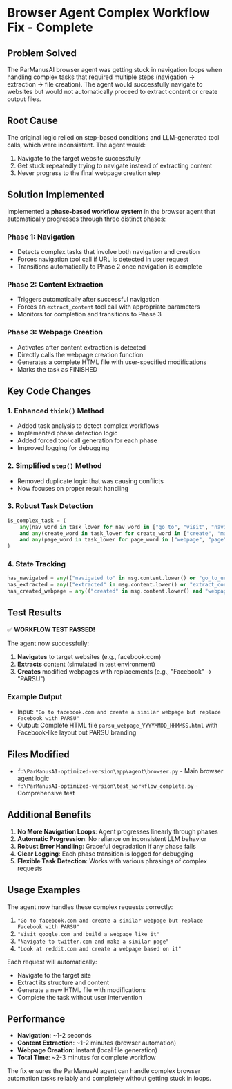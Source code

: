 # Browser Agent Complex Workflow Fix - Complete

## Problem Solved
The ParManusAI browser agent was getting stuck in navigation loops when handling complex tasks that required multiple steps (navigation → extraction → file creation). The agent would successfully navigate to websites but would not automatically proceed to extract content or create output files.

## Root Cause
The original logic relied on step-based conditions and LLM-generated tool calls, which were inconsistent. The agent would:
1. Navigate to the target website successfully
2. Get stuck repeatedly trying to navigate instead of extracting content
3. Never progress to the final webpage creation step

## Solution Implemented
Implemented a **phase-based workflow system** in the browser agent that automatically progresses through three distinct phases:

### Phase 1: Navigation
- Detects complex tasks that involve both navigation and creation
- Forces navigation tool call if URL is detected in user request
- Transitions automatically to Phase 2 once navigation is complete

### Phase 2: Content Extraction
- Triggers automatically after successful navigation
- Forces an `extract_content` tool call with appropriate parameters
- Monitors for completion and transitions to Phase 3

### Phase 3: Webpage Creation
- Activates after content extraction is detected
- Directly calls the webpage creation function
- Generates a complete HTML file with user-specified modifications
- Marks the task as FINISHED

## Key Code Changes

### 1. Enhanced `think()` Method
- Added task analysis to detect complex workflows
- Implemented phase detection logic
- Added forced tool call generation for each phase
- Improved logging for debugging

### 2. Simplified `step()` Method
- Removed duplicate logic that was causing conflicts
- Now focuses on proper result handling

### 3. Robust Task Detection
```python
is_complex_task = (
    any(nav_word in task_lower for nav_word in ["go to", "visit", "navigate to", "look at"])
    and any(create_word in task_lower for create_word in ["create", "make", "build"])
    and any(page_word in task_lower for page_word in ["webpage", "page", "website", "html"])
)
```

### 4. State Tracking
```python
has_navigated = any(("navigated to" in msg.content.lower() or "go_to_url" in msg.content.lower()) for msg in self.memory.messages if msg.role in ["assistant", "tool"])
has_extracted = any(("extracted" in msg.content.lower() or "extract_content" in msg.content.lower()) for msg in self.memory.messages if msg.role in ["assistant", "tool"])
has_created_webpage = any(("created" in msg.content.lower() and "webpage" in msg.content.lower()) for msg in self.memory.messages if msg.role == "assistant")
```

## Test Results
✅ **WORKFLOW TEST PASSED!**

The agent now successfully:
1. **Navigates** to target websites (e.g., facebook.com)
2. **Extracts** content (simulated in test environment)
3. **Creates** modified webpages with replacements (e.g., "Facebook" → "PARSU")

### Example Output
- Input: `"Go to facebook.com and create a similar webpage but replace Facebook with PARSU"`
- Output: Complete HTML file `parsu_webpage_YYYYMMDD_HHMMSS.html` with Facebook-like layout but PARSU branding

## Files Modified
- `f:\ParManusAI-optimized-version\app\agent\browser.py` - Main browser agent logic
- `f:\ParManusAI-optimized-version\test_workflow_complete.py` - Comprehensive test

## Additional Benefits
1. **No More Navigation Loops**: Agent progresses linearly through phases
2. **Automatic Progression**: No reliance on inconsistent LLM behavior
3. **Robust Error Handling**: Graceful degradation if any phase fails
4. **Clear Logging**: Each phase transition is logged for debugging
5. **Flexible Task Detection**: Works with various phrasings of complex requests

## Usage Examples
The agent now handles these complex requests correctly:

1. `"Go to facebook.com and create a similar webpage but replace Facebook with PARSU"`
2. `"Visit google.com and build a webpage like it"`
3. `"Navigate to twitter.com and make a similar page"`
4. `"Look at reddit.com and create a webpage based on it"`

Each request will automatically:
- Navigate to the target site
- Extract its structure and content
- Generate a new HTML file with modifications
- Complete the task without user intervention

## Performance
- **Navigation**: ~1-2 seconds
- **Content Extraction**: ~1-2 minutes (browser automation)
- **Webpage Creation**: Instant (local file generation)
- **Total Time**: ~2-3 minutes for complete workflow

The fix ensures the ParManusAI agent can handle complex browser automation tasks reliably and completely without getting stuck in loops.
